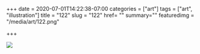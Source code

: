 +++
date = 2020-07-01T14:22:38-07:00
categories = ["art"]
tags = ["art", "illustration"]
title = "122"
slug = "122"
href= ""
summary=""
featuredimg = "/media/art/122.png"

+++

<img src="/media/art/122.png" />
